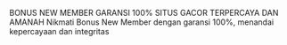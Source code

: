 BONUS NEW MEMBER GARANSI 100% SITUS GACOR TERPERCAYA DAN AMANAH
Nikmati Bonus New Member dengan garansi 100%, menandai kepercayaan dan integritas
